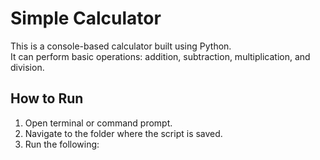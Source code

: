# Simple Calculator

This is a console-based calculator built using Python.  
It can perform basic operations: addition, subtraction, multiplication, and division.

## How to Run
1. Open terminal or command prompt.
2. Navigate to the folder where the script is saved.
3. Run the following: